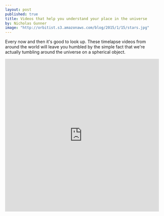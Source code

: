 ```yaml
---
layout: post
published: true
title: Videos that help you understand your place in the universe
by: Nicholas Gunner
image: "http://orbitist.s3.amazonaws.com/blog/2015/1/15/stars.jpg"
---
```

Every now and then it's good to look up. These timelapse videos from around the world will leave you humbled by the simple fact that we're actually tumbling around the universe on a spherical object.

<iframe width="100%" height="500px" src="http://app.orbitist.com/embed-dark/9?field_tags_tid=timelapse+stars" frameborder="0"></iframe>